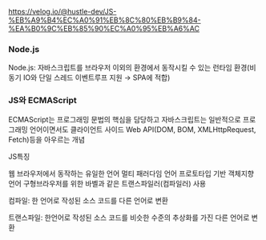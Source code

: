 https://velog.io/@hustle-dev/JS-%EB%A9%B4%EC%A0%91%EB%8C%80%EB%B9%84-%EA%B0%9C%EB%85%90%EC%A0%95%EB%A6%AC

### Node.js

Node.js: 자바스크립트를 브라우저 이외의 환경에서 동작시킬 수 있는 런타임 환경(비동기 IO와 단일 스레드 이벤트루프 지원 → SPA에 적합)

### JS와 ECMAScript

ECMAScript는 프로그래밍 문법의 핵심을 담당하고 자바스크립트는 일반적으로 프로그래밍 언어이면서도 클라이언트 사이드 Web API(DOM, BOM, XMLHttpRequest, Fetch)등을 아우르는 개념

JS특징

웹 브라우저에서 동작하는 유일한 언어
멀티 패러다임 언어
프로토타입 기반 객체지향 언어
구형브라우저를 위한 바벨과 같은 트랜스파일러(컴파일러) 사용

컴파일: 한 언어로 작성된 소스 코드를 다른 언어로 변환

트랜스파일: 한언어로 작성된 소스 코드를 비슷한 수준의 추상화를 가진 다른 언어로 변환
